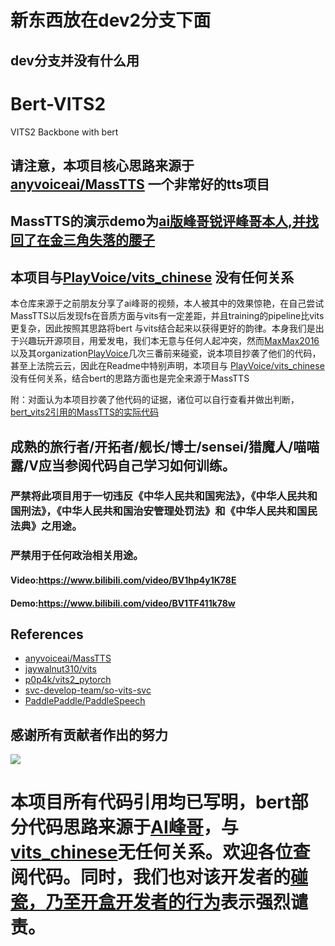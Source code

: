 # 新东西放在dev2分支下面

## dev分支并没有什么用

# Bert-VITS2

VITS2 Backbone with bert

## 请注意，本项目核心思路来源于[anyvoiceai/MassTTS](https://github.com/anyvoiceai/MassTTS) 一个非常好的tts项目
## MassTTS的演示demo为[ai版峰哥锐评峰哥本人,并找回了在金三角失落的腰子](https://www.bilibili.com/video/BV1w24y1c7z9) 
## 本项目与[PlayVoice/vits_chinese](https://github.com/PlayVoice/vits_chinese) 没有任何关系

本仓库来源于之前朋友分享了ai峰哥的视频，本人被其中的效果惊艳，在自己尝试MassTTS以后发现fs在音质方面与vits有一定差距，并且training的pipeline比vits更复杂，因此按照其思路将bert
与vits结合起来以获得更好的韵律。本身我们是出于兴趣玩开源项目，用爱发电，我们本无意与任何人起冲突，然而[MaxMax2016](https://github.com/MaxMax2016)
以及其organization[PlayVoice](https://github.com/PlayVoice)几次三番前来碰瓷，说本项目抄袭了他们的代码，甚至上法院云云，因此在Readme中特别声明，本项目与
[PlayVoice/vits_chinese](https://github.com/PlayVoice/vits_chinese)没有任何关系，结合bert的思路方面也是完全来源于MassTTS


附：对面认为本项目抄袭了他代码的证据，诸位可以自行查看并做出判断，[bert_vits2引用的MassTTS的实际代码](https://github.com/PlayVoice/vits_chinese/tree/4781241520c6b9fdcf090fca289148719272e89f#bert_vits2%E5%BC%95%E7%94%A8%E7%9A%84masstts%E7%9A%84%E5%AE%9E%E9%99%85%E4%BB%A3%E7%A0%81) 

## 成熟的旅行者/开拓者/舰长/博士/sensei/猎魔人/喵喵露/V应当参阅代码自己学习如何训练。
### 严禁将此项目用于一切违反《中华人民共和国宪法》，《中华人民共和国刑法》，《中华人民共和国治安管理处罚法》和《中华人民共和国民法典》之用途。
### 严禁用于任何政治相关用途。
#### Video:https://www.bilibili.com/video/BV1hp4y1K78E
#### Demo:https://www.bilibili.com/video/BV1TF411k78w
## References
+ [anyvoiceai/MassTTS](https://github.com/anyvoiceai/MassTTS)
+ [jaywalnut310/vits](https://github.com/jaywalnut310/vits)
+ [p0p4k/vits2_pytorch](https://github.com/p0p4k/vits2_pytorch)
+ [svc-develop-team/so-vits-svc](https://github.com/svc-develop-team/so-vits-svc)
+ [PaddlePaddle/PaddleSpeech](https://github.com/PaddlePaddle/PaddleSpeech)
## 感谢所有贡献者作出的努力
<a href="https://github.com/fishaudio/Bert-VITS2/graphs/contributors" target="_blank">
  <img src="https://contrib.rocks/image?repo=fishaudio/Bert-VITS2"/>
</a>

# 本项目所有代码引用均已写明，bert部分代码思路来源于[AI峰哥](https://www.bilibili.com/video/BV1w24y1c7z9)，与[vits_chinese](https://github.com/PlayVoice/vits_chinese)无任何关系。欢迎各位查阅代码。同时，我们也对该开发者的[碰瓷，乃至开盒开发者的行为](https://www.bilibili.com/read/cv27101514/)表示强烈谴责。
